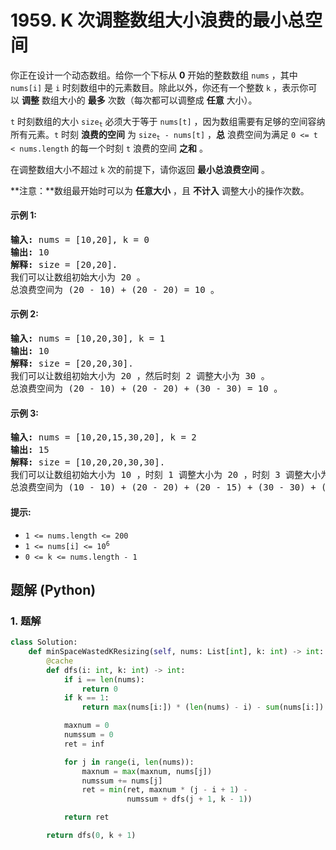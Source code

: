 # 1959. K 次调整数组大小浪费的最小总空间
你正在设计一个动态数组。给你一个下标从 **0** 开始的整数数组 `nums` ，其中 `nums[i]` 是 `i` 时刻数组中的元素数目。除此以外，你还有一个整数 `k` ，表示你可以 **调整** 数组大小的 **最多** 次数（每次都可以调整成 **任意** 大小）。

`t` 时刻数组的大小 <code>size<sub>t</sub></code> 必须大于等于 `nums[t]` ，因为数组需要有足够的空间容纳所有元素。`t` 时刻 **浪费的空间** 为 <code>size<sub>t</sub> - nums[t]</code> ，**总** 浪费空间为满足 `0 <= t < nums.length` 的每一个时刻 `t` 浪费的空间 **之和** 。

在调整数组大小不超过 `k` 次的前提下，请你返回 **最小总浪费空间** 。

**注意：**数组最开始时可以为 **任意大小** ，且 **不计入** 调整大小的操作次数。

#### 示例 1:
<pre>
<strong>输入:</strong> nums = [10,20], k = 0
<strong>输出:</strong> 10
<strong>解释:</strong> size = [20,20].
我们可以让数组初始大小为 20 。
总浪费空间为 (20 - 10) + (20 - 20) = 10 。
</pre>

#### 示例 2:
<pre>
<strong>输入:</strong> nums = [10,20,30], k = 1
<strong>输出:</strong> 10
<strong>解释:</strong> size = [20,20,30].
我们可以让数组初始大小为 20 ，然后时刻 2 调整大小为 30 。
总浪费空间为 (20 - 10) + (20 - 20) + (30 - 30) = 10 。
</pre>

#### 示例 3:
<pre>
<strong>输入:</strong> nums = [10,20,15,30,20], k = 2
<strong>输出:</strong> 15
<strong>解释:</strong> size = [10,20,20,30,30].
我们可以让数组初始大小为 10 ，时刻 1 调整大小为 20 ，时刻 3 调整大小为 30 。
总浪费空间为 (10 - 10) + (20 - 20) + (20 - 15) + (30 - 30) + (30 - 20) = 15 。
</pre>

#### 提示:
* `1 <= nums.length <= 200`
* <code>1 <= nums[i] <= 10<sup>6</sup></code>
* `0 <= k <= nums.length - 1`

## 题解 (Python)

### 1. 题解
```Python
class Solution:
    def minSpaceWastedKResizing(self, nums: List[int], k: int) -> int:
        @cache
        def dfs(i: int, k: int) -> int:
            if i == len(nums):
                return 0
            if k == 1:
                return max(nums[i:]) * (len(nums) - i) - sum(nums[i:])

            maxnum = 0
            numssum = 0
            ret = inf

            for j in range(i, len(nums)):
                maxnum = max(maxnum, nums[j])
                numssum += nums[j]
                ret = min(ret, maxnum * (j - i + 1) -
                          numssum + dfs(j + 1, k - 1))

            return ret

        return dfs(0, k + 1)
```
